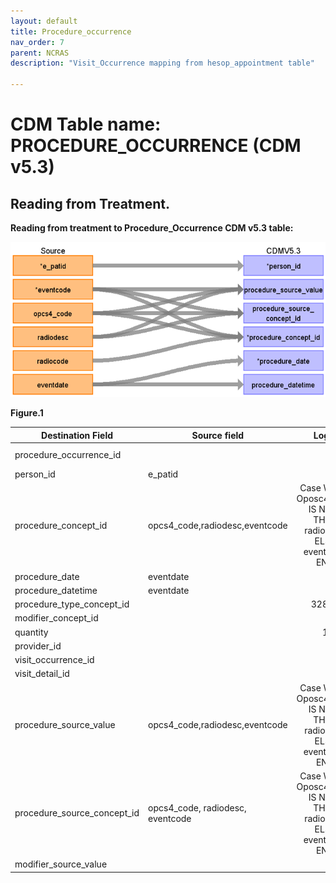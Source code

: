 ```yaml
---
layout: default
title: Procedure_occurrence
nav_order: 7
parent: NCRAS
description: "Visit_Occurrence mapping from hesop_appointment table"

---
```



# CDM Table name: PROCEDURE_OCCURRENCE (CDM v5.3)

## Reading from Treatment.
**Reading from treatment to Procedure_Occurrence CDM v5.3 table:**

![](images/image4.png)

**Figure.1**

| Destination Field | Source field | Logic | Comment field |
| --- | --- | :---: | --- |
|procedure_occurrence_id |  | | Autogenerate: if table is empty, start from MAX(public.procedure_occurrence_id)+1|
|person_id |e_patid  | | PERSON_ID will be mapped from e_patid.|
|procedure_concept_id |opcs4_code,radiodesc,eventcode  |Case WHEN Oposc4_code IS NULL THEN radiocode ELSE eventcode END| PROCEDURE_SOURCE_VALUE will be mapped to standard Procedure Concept_id by using NCRAS_EVENTDESC_STCM,Oposc4_code,radiocode.|
|procedure_date |eventdate  | | |
|procedure_datetime |eventdate  | | |
|procedure_type_concept_id |  |32879 |32879  = "Registry" |
|modifier_concept_id |  | | |
|quantity |  | 1| |
|provider_id |  | | |
|visit_occurrence_id |  | | |
|visit_detail_id |  | | |
|procedure_source_value |opcs4_code,radiodesc,eventcode  | Case WHEN Oposc4_code IS NULL THEN radiocode ELSE eventcode END| PROCEDURE_SOURCE_VALUE will be mapped to standard Procedure Concept_id by using NCRAS_EVENTDESC_STCM,Oposc4_code,radiocode.|
|procedure_source_concept_id |opcs4_code, radiodesc, eventcode | Case WHEN Oposc4_code IS NULL THEN radiocode ELSE eventcode END| PROCEDURE_SOURCE_VALUE will be mapped to standard Procedure Concept_id by using NCRAS_EVENTDESC_STCM,Oposc4_code,radiocode.|
|modifier_source_value |  | | |

